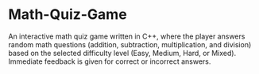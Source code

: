 # Math-Quiz-Game
 An interactive math quiz game written in C++, where the player answers random math questions (addition, subtraction, multiplication, and division) based on the selected difficulty level (Easy, Medium, Hard, or Mixed). Immediate feedback is given for correct or incorrect answers.
